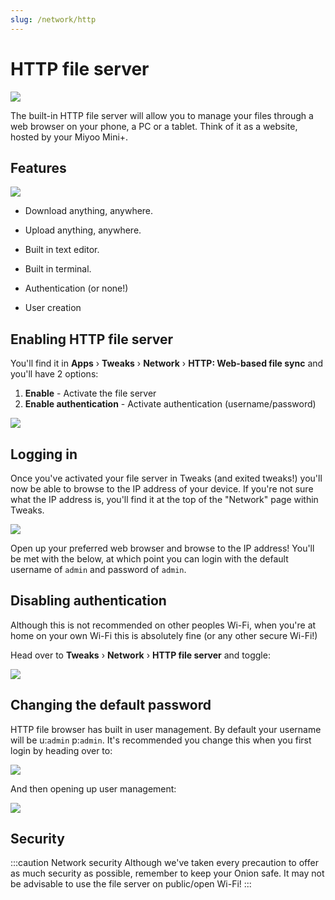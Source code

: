 ```yaml
---
slug: /network/http
---
```



# HTTP file server

![](https://github.com/OnionUI/Onion/assets/47260768/27adb5f7-2665-4b82-a8e0-9311651d89e1)

The built-in HTTP file server will allow you to manage your files through a web browser on your phone, a PC or a tablet. Think of it as a website, hosted by your Miyoo Mini+. 


## Features

*![](https://github.com/OnionUI/Onion/assets/47260768/04c1fcd7-94ee-440d-9fdc-ea281de44ee1)*

- Download anything, anywhere.

- Upload anything, anywhere.

- Built in text editor.

- Built in terminal.

- Authentication (or none!)

- User creation


## Enabling HTTP file server

You'll find it in **Apps** › **Tweaks** › **Network** › **HTTP: Web-based file sync** and you'll have 2 options:
1. **Enable** - Activate the file server
2. **Enable authentication** - Activate authentication (username/password)

![](https://github.com/OnionUI/Onion/assets/47260768/4a19bd3e-52f7-4681-bd9d-8d0274fe37d3)


## Logging in

Once you've activated your file server in Tweaks (and exited tweaks!) you'll now be able to browse to the IP address of your device.
If you're not sure what the IP address is, you'll find it at the top of the "Network" page within Tweaks.

![](https://github.com/OnionUI/Onion/assets/47260768/2b8e3d38-7be2-43f5-ab94-d7e506bc02cb)

Open up your preferred web browser and browse to the IP address!
You'll be met with the below, at which point you can login with the default username of `admin` and password of `admin`.


## Disabling authentication

Although this is not recommended on other peoples Wi-Fi, when you're at home on your own Wi-Fi this is absolutely fine (or any other secure Wi-Fi!)

Head over to **Tweaks** › **Network** › **HTTP file server** and toggle:

![](https://github.com/OnionUI/Onion/assets/47260768/5625ca83-7ba4-49ac-8b9e-b11f6abc3c4f)


## Changing the default password

HTTP file browser has built in user management. By default your username will be u:`admin` p:`admin`. It's recommended you change this when you first login by heading over to:

![](https://github.com/OnionUI/Onion/assets/47260768/78bf6c9a-fadc-4d9d-a769-32f271f072ba)

And then opening up user management:

![](https://github.com/OnionUI/Onion/assets/47260768/021dae7e-9a8a-42a4-a470-06229b0a3328)


## Security

:::caution Network security
Although we've taken every precaution to offer as much security as possible, remember to keep your Onion safe. It may not be advisable to use the file server on public/open Wi-Fi!
:::
